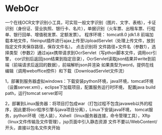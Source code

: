 # WebOcr
一个在线OCR文字识别小工具，可实现一般文字识别（图片、文字、表格），卡证识别（身份证、营业执照、银行卡、名片），单据识别（火车票、出租车票、行程单、银行回单、增值税发票、定额发票）。
程序环境：
tomcat8.0  jdk1.8 
前端加载本地文件，fileinput插件进行ajax上传至UploadServlet（处理上传文件，放到指定文件夹保存路径，保存文件名）。
点击识别将   文件路径+文件名（参数1），选择类型（参数2）通过ajax携带请求到OcrServlet（写pthon脚本文件，调用ocr引擎，
cor识别后返回json结果到指定目录），OcrServlet读取json结果并write到前端（前端请求后返回的数据），前端解析json并渲染
如果类型为word，提供在线编辑（调用weboffice控件）和下载（DownloadServlet文件流）

1，部署到服务器虚拟windows：下载安装python环境，java环境，tomcat环境（设置server.xml），eclipse下加载项目，配置服务运行时环境，
配置java build path，运行tomcat server即可

2，部署到Linux服务器：将项目打包成war（打包过程不包含javaweb以外的程序，因此要将ocr程序引擎与java项目分离），Linux下安装java环境，
tomcat服务，python环境（他人装），Xshell（linux服务器连接，命令管理工具），Xftp（linux文件传输及文件管理），jsp页面中引入静态资源
文件不要以/WebContent/开头，直接以包名文件夹开始
